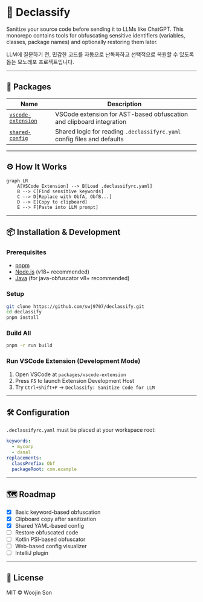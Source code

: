 # 🧠 Declassify

Sanitize your source code before sending it to LLMs like ChatGPT. This monorepo contains tools for obfuscating sensitive identifiers (variables, classes, package names) and optionally restoring them later.

LLM에 질문하기 전, 민감한 코드를 자동으로 난독화하고 선택적으로 복원할 수 있도록 돕는 모노레포 프로젝트입니다.

---

## 📁 Packages

| Name | Description |
|------|-------------|
| [`vscode-extension`](./packages/vscode-extension) | VSCode extension for AST-based obfuscation and clipboard integration |
| [`shared-config`](./packages/shared-config)       | Shared logic for reading `.declassifyrc.yaml` config files and defaults |

---

## ⚙️ How It Works

```mermaid
graph LR
    A[VSCode Extension] --> B[Load .declassifyrc.yaml]
    B --> C[Find sensitive keywords]
    C --> D[Replace with ObfA, ObfB...]
    D --> E[Copy to clipboard]
    E --> F[Paste into LLM prompt]
```

---

## 📦 Installation & Development

### Prerequisites
- [pnpm](https://pnpm.io/)
- [Node.js](https://nodejs.org/) (v18+ recommended)
- [Java](https://adoptopenjdk.net/) (for java-obfuscator v8+ recommended)

### Setup
```bash
git clone https://github.com/swj9707/declassify.git
cd declassify
pnpm install
```

### Build All
```bash
pnpm -r run build
```

### Run VSCode Extension (Development Mode)
1. Open VSCode at `packages/vscode-extension`
2. Press `F5` to launch Extension Development Host
3. Try `Ctrl+Shift+P` → `Declassify: Sanitize Code for LLM`


---

## 🛠 Configuration

`.declassifyrc.yaml` must be placed at your workspace root:

```yaml
keywords:
  - mycorp
  - danal
replacements:
  classPrefix: Obf
  packageRoot: com.example
```


---

## 🗺 Roadmap

- [x] Basic keyword-based obfuscation
- [x] Clipboard copy after sanitization
- [x] Shared YAML-based config
- [ ] Restore obfuscated code
- [ ] Kotlin PSI-based obfuscator
- [ ] Web-based config visualizer
- [ ] IntelliJ plugin

---

## 🧾 License

MIT © Woojin Son
